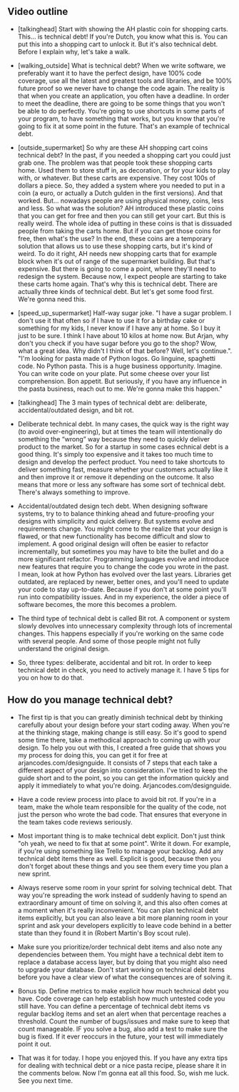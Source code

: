 ## Video outline

- [talkinghead] Start with showing the AH plastic coin for shopping carts. This... is technical debt! If you're Dutch, you know what this is. You can put this into a shopping cart to unlock it. But it's also technical debt. Before I explain why, let's take a walk.

- [walking_outside] What is technical debt? When we write software, we preferably want it to have the perfect design, have 100% code coverage, use all the latest and greatest tools and libraries, and be 100% future proof so we never have to change the code again. The reality is that when you create an application, you often have a deadline. In order to meet the deadline, there are going to be some things that you won't be able to do perfectly. You're going to use shortcuts in some parts of your program, to have something that works, but you know that you're going to fix it at some point in the future. That's an example of technical debt.

- [outside_supermarket] So why are these AH shopping cart coins technical debt? In the past, if you needed a shopping cart you could just grab one. The problem was that people took these shopping carts home. Used them to store stuff in, as decoration, or for your kids to play with, or whatever. But these carts are expensive. They cost 100s of dollars a piece. So, they added a system where you needed to put in a coin (a euro, or actually a Dutch gulden in the first versions). And that worked. But... nowadays people are using physical money, coins, less and less. So what was the solution? AH introduced these plastic coins that you can get for free and then you can still get your cart. But this is really weird. The whole idea of putting in these coins is that is dissuaded people from taking the carts home. But if you can get those coins for free, then what's the use? In the end, these coins are a temporary solution that allows us to use these shopping carts, but it's kind of weird. To do it right, AH needs new shopping carts that for example block when it's out of range of the supermarket building. But that's expensive. But there is going to come a point, where they'll need to redesign the system. Because now, I expect people are starting to take these carts home again. That's why this is technical debt. There are actually three kinds of technical debt. But let's get some food first. We're gonna need this.

- [speed_up_supermarket] Half-way sugar joke. "I have a sugar problem. I don't use it that often so if I have to use it for a birthday cake or something for my kids, I never know if I have any at home. So I buy it just to be sure. I think I have about 10 kilos at home now. But Arjan, why don't you check if you have sugar before you go to the shop? Wow, what a great idea. Why didn't I think of that before? Well, let's continue.". "I'm looking for pasta made of Python logos. Go linguine, spaghetti code. No Python pasta. This is a huge business opportunity. Imagine. You can write code on your plate. Put some cheese over your list comprehension. Bon appetit. But seriously, if you have any influence in the pasta business, reach out to me. We're gonna make this happen."

- [talkinghead] The 3 main types of technical debt are: deliberate, accidental/outdated design, and bit rot.

- Deliberate technical debt. In many cases, the quick way is the right way (to avoid over-engineering), but at times the team will intentionally do something the “wrong” way because they need to quickly deliver product to the market. So for a startup in some cases echnical debt is a good thing. It's simply too expensive and it takes too much time to design and develop the perfect product. You need to take shortcuts to deliver something fast, measure whether your customers actually like it and then improve it or remove it depending on the outcome. It also means that more or less any software has some sort of technical debt. There's always something to improve.

- Accidental/outdated design tech debt. When designing software systems, try to to balance thinking ahead and future-proofing your designs with simplicity and quick delivery. But systems evolve and requirements change. You might come to the realize that your design is flawed, or that new functionality has become difficult and slow to implement. A good original design will often be easier to refactor incrementally, but sometimes you may have to bite the bullet and do a more significant refactor. Programming languages evolve and introduce new features that require you to change the code you wrote in the past. I mean, look at how Python has evolved over the last years. Libraries get outdated, are replaced by newer, better ones, and you'll need to update your code to stay up-to-date. Because if you don't at some point you'll run into compatibility issues. And in my experience, the older a piece of software becomes, the more this becomes a problem.

- The third type of technical debt is called Bit rot. A component or system slowly devolves into unnecessary complexity through lots of incremental changes. This happens especially if you're working on the same code with several people. And some of those people might not fully understand the original design.

- So, three types: deliberate, accidental and bit rot. In order to keep technical debt in check, you need to actively manage it. I have 5 tips for you on how to do that.

## How do you manage technical debt?

- The first tip is that you can greatly diminish technical debt by thinking carefully about your design before your start coding away. When you're at the thinking stage, making change is still easy. So it's good to spend some time there, take a methodical approach to coming up with your design. To help you out with this, I created a free guide that shows you my process for doing this, you can get it for free at arjancodes.com/designguide. It consists of 7 steps that each take a different aspect of your design into consideration. I've tried to keep the guide short and to the point, so you can get the information quickly and apply it immediately to what you're doing. Arjancodes.com/designguide.

- Have a code review process into place to avoid bit rot. If you're in a team, make the whole team responsible for the quality of the code, not just the person who wrote the bad code. That ensures that everyone in the team takes code reviews seriously.

- Most important thing is to make technical debt explicit. Don't just think "oh yeah, we need to fix that at some point". Write it down. For example, if you're using something like Trello to manage your backlog. Add any technical debt items there as well. Explicit is good, because then you don't forget about these things and you see them every time you plan a new sprint.

- Always reserve some room in your sprint for solving technical debt. That way you're spreading the work instead of suddenly having to spend an extraordinary amount of time on solving it, and this also often comes at a moment when it's really inconvenient. You can plan technical debt items explicitly, but you can also leave a bit more planning room in your sprint and ask your developers explicitly to leave code behind in a better state than they found it in (Robert Martin's Boy scout rule).

- Make sure you prioritize/order technical debt items and also note any dependencies between them. You might have a technical debt item to replace a database access layer, but by doing that you might also need to upgrade your database. Don't start working on technical debt items before you have a clear view of what the consequences are of solving it.

- Bonus tip. Define metrics to make explicit how much technical debt you have. Code coverage can help establish how much untested code you still have. You can define a percentage of technical debt items vs regular backlog items and set an alert when that percentage reaches a threshold. Count the number of bugs/issues and make sure to keep that count manageable. IF you solve a bug, also add a test to make sure the bug is fixed. If it ever reoccurs in the future, your test will immediately point it out.

- That was it for today. I hope you enjoyed this. If you have any extra tips for dealing with technical debt or a nice pasta recipe, please share it in the comments below. Now I'm gonna eat all this food. So, wish me luck. See you next time.
